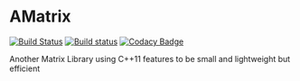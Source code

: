 # AMatrix

[![Build Status](https://travis-ci.org/AMatrix/AMatrix.svg?branch=master)](https://travis-ci.org/AMatrix/AMatrix)
[![Build status](https://ci.appveyor.com/api/projects/status/almjf3q44h0nhdh7/branch/master?svg=true)](https://ci.appveyor.com/project/pooyan-dadvand/amatrix/branch/master)
[![Codacy Badge](https://api.codacy.com/project/badge/Grade/3d55b058aae243209f66895439d9be93)](https://www.codacy.com/app/pooyan/AMatrix?utm_source=github.com&amp;utm_medium=referral&amp;utm_content=AMatrix/AMatrix&amp;utm_campaign=Badge_Grade)

Another Matrix Library using C++11 features to be small and lightweight but efficient
